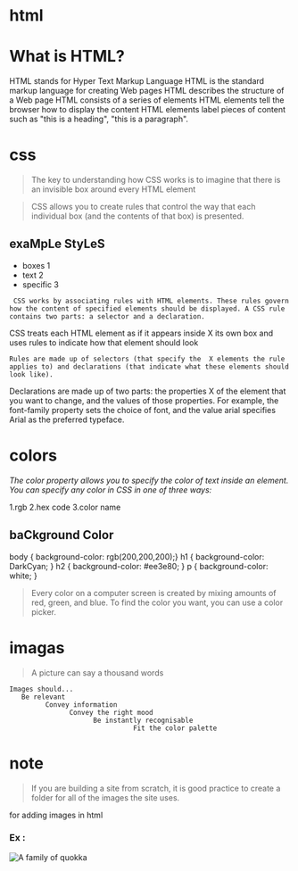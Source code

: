 # html 
>
  # What is HTML?
   HTML stands for Hyper Text Markup Language
  HTML is the standard markup language for creating Web pages
 HTML describes the structure of a Web page
 HTML consists of a series of elements
 HTML elements tell the browser how to display the content
  HTML elements label pieces of content such as "this is a heading", "this is a paragraph".


# css 
> The key to understanding how CSS works is to imagine that there is an invisible box around every HTML element

> CSS allows you to create rules that control the way that each individual box (and the contents of that box) is presented.


## exaMpLe StyLeS
* boxes 1
* text 2
* specific 3

> 
     CSS works by associating rules with HTML elements. These rules govern how the content of specified elements should be displayed. A CSS rule contains two parts: a selector and a declaration.


>
   CSS treats each HTML element as if it appears inside  X its own box and uses rules to indicate how that element should look 
   
>  
    Rules are made up of selectors (that specify the  X elements the rule applies to) and declarations (that indicate what these elements should look like).

>

   Declarations are made up of two parts: the properties  X of the element that you want to change, and the values of those properties. For example, the font-family property sets the choice of font, and the value arial specifies Arial as the preferred typeface.


# colors
*The color property allows you to specify the color of text inside an element. You can specify any color in* *CSS in one of three ways:* 

1.rgb 
2.hex code 
3.color name 

## baCkground Color
body { background-color: rgb(200,200,200);}
 h1 { background-color: DarkCyan;
 } 
 h2 { background-color: #ee3e80;
 } 
 p { background-color: white;
} 


> Every color on a computer screen is created by mixing amounts of red, green, and blue. To find the color you want, you can use a color picker.














































# imagas 
> A picture can say a thousand words 

>
    Images should...
       Be relevant 
             Convey information 
                   Convey the right mood  
                         Be instantly recognisable 
                                   Fit the color palette


# note
>  If you are building a site from scratch, it is good practice to create a folder for all of the images the site uses.
 

 for adding images in html 
 ### Ex :
 >
   <img src="images/quokka.jpg" alt="A family of   quokka" title="The quokka is an Australian   marsupial that is similar in size to the   domestic cat." /> 




